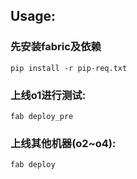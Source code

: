 ## Usage:

### 先安装fabric及依赖
    pip install -r pip-req.txt

### 上线o1进行测试:
    fab deploy_pre
    
### 上线其他机器(o2~o4):
    fab deploy
    